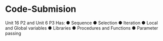 # Code-Submision
Unit 16 P2  and Unit 6 P3
Has:
●	Sequence
●	Selection
●	Iteration
●	Local and Global variables
●	Libraries
●	Procedures and Functions
●	Parameter passing

